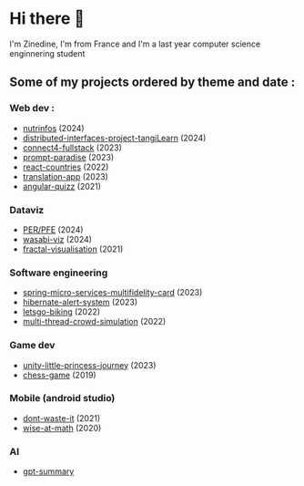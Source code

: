 # Hi there 👋
I'm Zinedine, I'm from France and I'm a last year computer science enginnering student

## Some of my projects ordered by theme and date :   

### Web dev :
- [nutrinfos](https://github.com/ZinedineChelgham/nutrinfos/) (2024)
- [distributed-interfaces-project-tangiLearn](https://github.com/ZinedineChelgham/distributed-interfaces-project-tangiLearn) (2024)
- [connect4-fullstack](https://github.com/ZinedineChelgham/connect4) (2023)
- [prompt-paradise](https://github.com/ZinedineChelgham/promptParadise) (2023)
- [react-countries](https://github.com/Chelgham-Zinedine/react-countries) (2022)
- [translation-app](https://github.com/ZinedineChelgham/translation-mapping-table) (2023)
- [angular-quizz](https://github.com/ZinedineChelgham/2021-2022-ps6-QuizForSenior) (2021)


### Dataviz
- [PER/PFE](https://github.com/ZinedineChelgham/PER/tree/main/per-38) (2024)
- [wasabi-viz](https://github.com/ZinedineChelgham/data-visualisation) (2024)
- [fractal-visualisation](https://github.com/ZinedineChelgham/Fractal-Visualisation) (2021)

### Software engineering
- [spring-micro-services-multifidelity-card](https://github.com/ZinedineChelgham/micro-services-multi-fidelity-card) (2023)
- [hibernate-alert-system](https://github.com/ZinedineChelgham/alert-system) (2023)
- [letsgo-biking](https://github.com/ZinedineChelgham/letsgo-biking) (2022)
- [multi-thread-crowd-simulation](https://github.com/ZinedineChelgham/projet-concu) (2022)

### Game dev
- [unity-little-princess-journey](https://github.com/IHM-MONDE-VIRTUEL/La-Petite-Princess) (2023)
- [chess-game](https://github.com/ZinedineChelgham/Chess-Game) (2019)

### Mobile (android studio)
- [dont-waste-it](https://github.com/IHM-SI3/Repo-ihm) (2021)
- [wise-at-math](https://github.com/ZinedineChelgham/Mobile-DUT) (2020)

### AI 
- [gpt-summary](https://github.com/ZinedineChelgham/gpt-summary-exercise)
